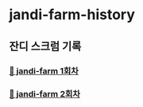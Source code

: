 # jandi-farm-history

## 잔디 스크럼 기록

### [🌱 jandi-farm 1회차](https://github.com/jandifarm/jandi-farm-history/blob/master/jandi-farm-1%ED%9A%8C%EC%B0%A8/jandi-farm-1%ED%9A%8C%EC%B0%A8.md)

### [🌱 jandi-farm 2회차](https://github.com/jandifarm/jandi-farm-history/blob/master/jandi-farm-2%ED%9A%8C%EC%B0%A8/jandi-farm-2%ED%9A%8C%EC%B0%A8.md)
